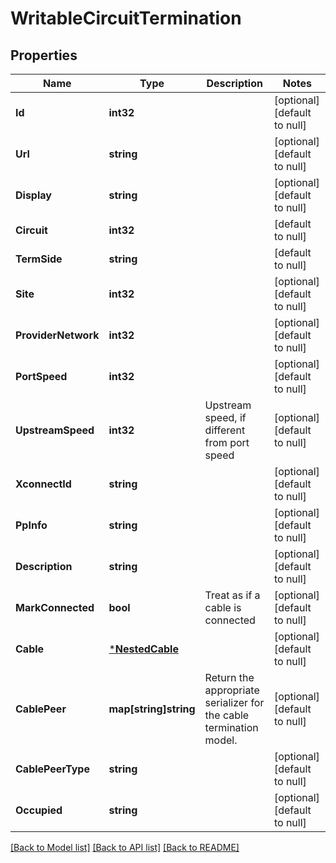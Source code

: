 # WritableCircuitTermination

## Properties
Name | Type | Description | Notes
------------ | ------------- | ------------- | -------------
**Id** | **int32** |  | [optional] [default to null]
**Url** | **string** |  | [optional] [default to null]
**Display** | **string** |  | [optional] [default to null]
**Circuit** | **int32** |  | [default to null]
**TermSide** | **string** |  | [default to null]
**Site** | **int32** |  | [optional] [default to null]
**ProviderNetwork** | **int32** |  | [optional] [default to null]
**PortSpeed** | **int32** |  | [optional] [default to null]
**UpstreamSpeed** | **int32** | Upstream speed, if different from port speed | [optional] [default to null]
**XconnectId** | **string** |  | [optional] [default to null]
**PpInfo** | **string** |  | [optional] [default to null]
**Description** | **string** |  | [optional] [default to null]
**MarkConnected** | **bool** | Treat as if a cable is connected | [optional] [default to null]
**Cable** | [***NestedCable**](NestedCable.md) |  | [optional] [default to null]
**CablePeer** | **map[string]string** |  Return the appropriate serializer for the cable termination model.  | [optional] [default to null]
**CablePeerType** | **string** |  | [optional] [default to null]
**Occupied** | **string** |  | [optional] [default to null]

[[Back to Model list]](../README.md#documentation-for-models) [[Back to API list]](../README.md#documentation-for-api-endpoints) [[Back to README]](../README.md)


